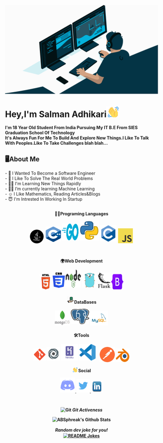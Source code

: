 <img src="gif/avento.gif"></img>
<br>

<h1>Hey,I'm Salman Adhikari<img src="gif/wave-hello.gif"></img></h1>
<b>I'm 18 Year Old Student From India Pursuing My IT B.E From SIES Graduation School Of Technology<br>It's Always Fun For Me To Build And Explore New Things.I Like To Talk With Peoples.Like To Take Challenges blah blah...</b>
<h2>🖥About Me</h2>
- 🎯 I Wanted To Become a Software Engineer <br>
- 🧐 I Like To Solve The Real World Problems <br>
- 👨‍💻 I'm Learning New Things Rapidly <br>
- 🕵️‍♂️ I’m currently learning Machine Learning<br>
- ☺ I Like Mathematics, Reading Articles&Blogs <br>
- 😇 I'm Intrested In Working In Startup <br><br>
<p align="center">
<b>👨‍💻Programing Languages<br>
</p>
<p align="center">
<img src="img/java.png" alt="java" width="45" height="45" style="padding-right:3px;"/> 
<img src="img/c++.png" alt="c++" width="50" height="50" style="padding-bottom:5px;"/> 
<img src="img/go.png" alt="Go" width="55" height="55" style="padding-bottom:10px;"/>
<img src="img/python.png" alt="python" width="65" height="65" style="padding-bottom:10px;"/>
<img src="img/c.svg" alt="c" width="55" height="55" style="padding-bottom:5px;"/>
<img src="img/js.svg" alt="javascript" width="50" height="50"/>
</p><br>
<p align="center">
<b>🌍Web Development<br>
<p>
<p align="center">
<img src="img/html.svg" alt="html" width="40" height="50" style="padding-bottom:5px;"/>
<img src="img/css.svg" alt="css" width="40" height="50" style="padding-bottom:10px;"/>
<img src="img/node.svg" alt="javascript" width="50" height="60" style="padding-bottom:10px;"/>
<img src="img/go-original.svg" alt="Go" width="50" height="50" style="padding-bottom:10px;"/>
<img src="img/flask.svg" alt="flask" width="40" height="50" style="padding-bottom:10px;"/>
<img src="img/bootstrap.svg" alt="bootstrap" width="40" height="50" style="padding-bottom:5px;"/>

<p>
<p align="center">
<b><img src="img/database.png" alt="Database Colored Outline Icon" width="25">DataBases<br>
<p>
<p align="center">
<img src="img/mongodb.png" alt="mongodb" width="50" height="50" style="padding-bottom:5px;"/>
    <img src="img/postgresql.svg" alt="postgresql" width="60" height="50" style="padding-bottom:10px;"/>
<img src="img/mysql.svg" alt="MySQL" width="60" height="50" style="padding-bottom:5px;"/>
</p>
  <p align="center">
<b>🛠Tools<br>
<p>
<p align="center">
  <img src="img/git.svg" alt="Git" width="40" height="40" style="padding-bottom:5px;"/>
<img src="img/replit.svg" alt="Replit" width="45" height="45" style="padding-bottom:5px;"/> 
<img src="img/heroku.svg" alt="Heroku" width="55" height="55" style="padding-bottom:5px;"/>
<img src="img/vscode.svg" alt="VSCode" width="55" height="55" style="padding-bottom:5px;"/>
<img src="img/postman.png" alt="postman" width="50" height="50" style="padding-left:10px;"/> 
<img src="img/blender.svg" alt="blender" width="45" height="45" style="padding-top:5px;"/> 
<p>
<p align="center">
<b><img src="gif/wave-hello.gif" width="20"></img>Social<br>
<p>
<p align="center">
<a href="https://discordapp.com/users/661653400307499011">
<img src="img/discord.png" alt="VSCode" width="50" height="50"/>
</a>
    </a>
  <a href="https://twitter.com/AdhikariSalman?t=RxCEcOAXyNev9pp2-HWnxQ&s=09">
<img src="img/twitter.png" alt="VSCode" width="45" height="45"/>
</a>
  <a href="https://www.linkedin.com/in/salman-adhikari-a938911bb">
<img src="img/linkdin.png" alt="VSCode" width="40" height="40"/>
</a>
</p>
<br>
  <p align="center">
 <img src="https://media.giphy.com/media/W5eoZHPpUx9sapR0eu/giphy.gif" width="30px" alt="Git"/>&nbsp;<i><b>Git Activeness</b></i></p>
  <div align="center">
<img align="center" src="https://github-readme-stats.vercel.app/api?username=YourDad07&include_all_commits=true&count_private=true&show_icons=true&line_height=20&title_color=7A7ADB&icon_color=2234AE&text_color=D3D3D3&bg_color=0,000000,130F40" alt="ABSphreak's Github Stats">

</br>
</br>
<i>Random dev joke for you!</i><br>
<a href="https://readme-jokes.vercel.app"><img align="center" src="https://readme-jokes.vercel.app/api" alt="README Jokes"></a>
  </div>
